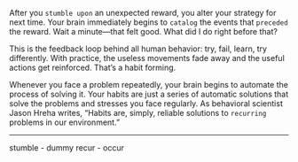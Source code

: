 After you `stumble upon` an unexpected reward, you alter your
strategy for next time. Your brain immediately begins to `catalog` the
events that `preceded` the reward. Wait a minute—that felt good. What
did I do right before that?

This is the feedback loop behind all human behavior: try, fail, learn,
try differently. With practice, the useless movements fade away and
the useful actions get reinforced. That’s a habit forming.

Whenever you face a problem repeatedly, your brain begins to
automate the process of solving it. Your habits are just a series of
automatic solutions that solve the problems and stresses you face
regularly. As behavioral scientist Jason Hreha writes, “Habits are,
simply, reliable solutions to `recurring` problems in our environment.”

---
stumble - dummy
recur - occur
